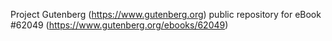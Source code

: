 Project Gutenberg (https://www.gutenberg.org) public repository for
eBook #62049 (https://www.gutenberg.org/ebooks/62049)
